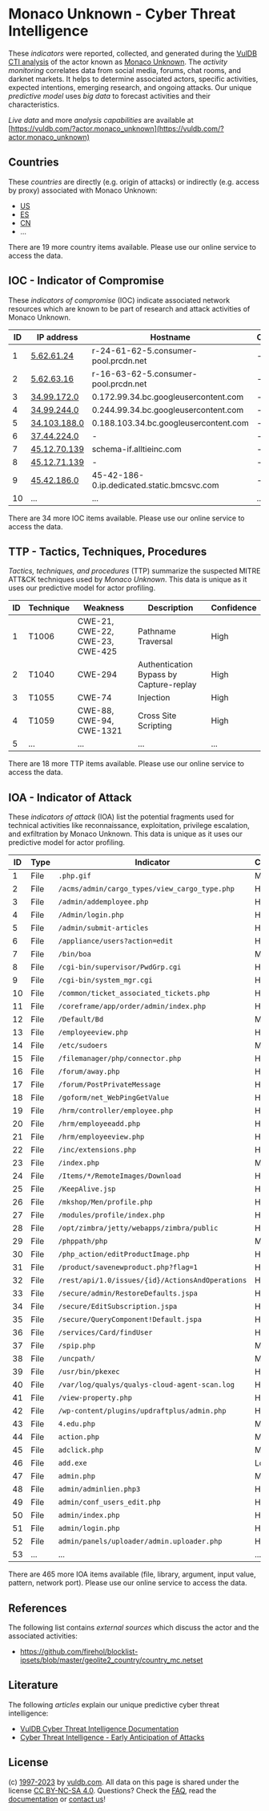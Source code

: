 # Monaco Unknown - Cyber Threat Intelligence

These _indicators_ were reported, collected, and generated during the [VulDB CTI analysis](https://vuldb.com/?kb.cti) of the actor known as [Monaco Unknown](https://vuldb.com/?actor.monaco_unknown). The _activity monitoring_ correlates data from social media, forums, chat rooms, and darknet markets. It helps to determine associated actors, specific activities, expected intentions, emerging research, and ongoing attacks. Our unique _predictive model_ uses _big data_ to forecast activities and their characteristics.

_Live data_ and more _analysis capabilities_ are available at [https://vuldb.com/?actor.monaco_unknown](https://vuldb.com/?actor.monaco_unknown)

## Countries

These _countries_ are directly (e.g. origin of attacks) or indirectly (e.g. access by proxy) associated with Monaco Unknown:

* [US](https://vuldb.com/?country.us)
* [ES](https://vuldb.com/?country.es)
* [CN](https://vuldb.com/?country.cn)
* ...

There are 19 more country items available. Please use our online service to access the data.

## IOC - Indicator of Compromise

These _indicators of compromise_ (IOC) indicate associated network resources which are known to be part of research and attack activities of Monaco Unknown.

ID | IP address | Hostname | Campaign | Confidence
-- | ---------- | -------- | -------- | ----------
1 | [5.62.61.24](https://vuldb.com/?ip.5.62.61.24) | r-24-61-62-5.consumer-pool.prcdn.net | - | High
2 | [5.62.63.16](https://vuldb.com/?ip.5.62.63.16) | r-16-63-62-5.consumer-pool.prcdn.net | - | High
3 | [34.99.172.0](https://vuldb.com/?ip.34.99.172.0) | 0.172.99.34.bc.googleusercontent.com | - | Medium
4 | [34.99.244.0](https://vuldb.com/?ip.34.99.244.0) | 0.244.99.34.bc.googleusercontent.com | - | Medium
5 | [34.103.188.0](https://vuldb.com/?ip.34.103.188.0) | 0.188.103.34.bc.googleusercontent.com | - | Medium
6 | [37.44.224.0](https://vuldb.com/?ip.37.44.224.0) | - | - | High
7 | [45.12.70.139](https://vuldb.com/?ip.45.12.70.139) | schema-if.alltieinc.com | - | High
8 | [45.12.71.139](https://vuldb.com/?ip.45.12.71.139) | - | - | High
9 | [45.42.186.0](https://vuldb.com/?ip.45.42.186.0) | 45-42-186-0.ip.dedicated.static.bmcsvc.com | - | High
10 | ... | ... | ... | ...

There are 34 more IOC items available. Please use our online service to access the data.

## TTP - Tactics, Techniques, Procedures

_Tactics, techniques, and procedures_ (TTP) summarize the suspected MITRE ATT&CK techniques used by _Monaco Unknown_. This data is unique as it uses our predictive model for actor profiling.

ID | Technique | Weakness | Description | Confidence
-- | --------- | -------- | ----------- | ----------
1 | T1006 | CWE-21, CWE-22, CWE-23, CWE-425 | Pathname Traversal | High
2 | T1040 | CWE-294 | Authentication Bypass by Capture-replay | High
3 | T1055 | CWE-74 | Injection | High
4 | T1059 | CWE-88, CWE-94, CWE-1321 | Cross Site Scripting | High
5 | ... | ... | ... | ...

There are 18 more TTP items available. Please use our online service to access the data.

## IOA - Indicator of Attack

These _indicators of attack_ (IOA) list the potential fragments used for technical activities like reconnaissance, exploitation, privilege escalation, and exfiltration by Monaco Unknown. This data is unique as it uses our predictive model for actor profiling.

ID | Type | Indicator | Confidence
-- | ---- | --------- | ----------
1 | File | `.php.gif` | Medium
2 | File | `/acms/admin/cargo_types/view_cargo_type.php` | High
3 | File | `/admin/addemployee.php` | High
4 | File | `/Admin/login.php` | High
5 | File | `/admin/submit-articles` | High
6 | File | `/appliance/users?action=edit` | High
7 | File | `/bin/boa` | Medium
8 | File | `/cgi-bin/supervisor/PwdGrp.cgi` | High
9 | File | `/cgi-bin/system_mgr.cgi` | High
10 | File | `/common/ticket_associated_tickets.php` | High
11 | File | `/coreframe/app/order/admin/index.php` | High
12 | File | `/Default/Bd` | Medium
13 | File | `/employeeview.php` | High
14 | File | `/etc/sudoers` | Medium
15 | File | `/filemanager/php/connector.php` | High
16 | File | `/forum/away.php` | High
17 | File | `/forum/PostPrivateMessage` | High
18 | File | `/goform/net_WebPingGetValue` | High
19 | File | `/hrm/controller/employee.php` | High
20 | File | `/hrm/employeeadd.php` | High
21 | File | `/hrm/employeeview.php` | High
22 | File | `/inc/extensions.php` | High
23 | File | `/index.php` | Medium
24 | File | `/Items/*/RemoteImages/Download` | High
25 | File | `/KeepAlive.jsp` | High
26 | File | `/mkshop/Men/profile.php` | High
27 | File | `/modules/profile/index.php` | High
28 | File | `/opt/zimbra/jetty/webapps/zimbra/public` | High
29 | File | `/phppath/php` | Medium
30 | File | `/php_action/editProductImage.php` | High
31 | File | `/product/savenewproduct.php?flag=1` | High
32 | File | `/rest/api/1.0/issues/{id}/ActionsAndOperations` | High
33 | File | `/secure/admin/RestoreDefaults.jspa` | High
34 | File | `/secure/EditSubscription.jspa` | High
35 | File | `/secure/QueryComponent!Default.jspa` | High
36 | File | `/services/Card/findUser` | High
37 | File | `/spip.php` | Medium
38 | File | `/uncpath/` | Medium
39 | File | `/usr/bin/pkexec` | High
40 | File | `/var/log/qualys/qualys-cloud-agent-scan.log` | High
41 | File | `/view-property.php` | High
42 | File | `/wp-content/plugins/updraftplus/admin.php` | High
43 | File | `4.edu.php` | Medium
44 | File | `action.php` | Medium
45 | File | `adclick.php` | Medium
46 | File | `add.exe` | Low
47 | File | `admin.php` | Medium
48 | File | `admin/adminlien.php3` | High
49 | File | `admin/conf_users_edit.php` | High
50 | File | `admin/index.php` | High
51 | File | `admin/login.php` | High
52 | File | `admin/panels/uploader/admin.uploader.php` | High
53 | ... | ... | ...

There are 465 more IOA items available (file, library, argument, input value, pattern, network port). Please use our online service to access the data.

## References

The following list contains _external sources_ which discuss the actor and the associated activities:

* https://github.com/firehol/blocklist-ipsets/blob/master/geolite2_country/country_mc.netset

## Literature

The following _articles_ explain our unique predictive cyber threat intelligence:

* [VulDB Cyber Threat Intelligence Documentation](https://vuldb.com/?kb.cti)
* [Cyber Threat Intelligence - Early Anticipation of Attacks](https://www.scip.ch/en/?labs.20201022)

## License

(c) [1997-2023](https://vuldb.com/?kb.changelog) by [vuldb.com](https://vuldb.com/?kb.about). All data on this page is shared under the license [CC BY-NC-SA 4.0](https://creativecommons.org/licenses/by-nc-sa/4.0/). Questions? Check the [FAQ](https://vuldb.com/?kb.faq), read the [documentation](https://vuldb.com/?kb) or [contact us](https://vuldb.com/?contact)!
